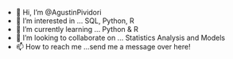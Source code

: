 - 👋 Hi, I’m @AgustinPividori
- 👀 I’m interested in ... SQL, Python, R
- 🌱 I’m currently learning ... Python & R
- 💞️ I’m looking to collaborate on ... Statistics Analysis and Models
- 📫 How to reach me ...send me a message over here!

<!---
AgustinPividori/AgustinPividori is a ✨ special ✨ repository because its `README.md` (this file) appears on your GitHub profile.
You can click the Preview link to take a look at your changes.
--->
